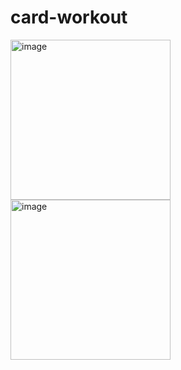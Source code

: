 # card-workout

<img width="256" alt="image" src="https://github.com/wengriff/card-workout/assets/53659533/0bcf1917-eca5-4d58-844f-e2556b1bc4f6">
<img width="256" alt="image" src="https://github.com/wengriff/card-workout/assets/53659533/14a0b0b4-2125-43a6-893e-88622aad704f">



